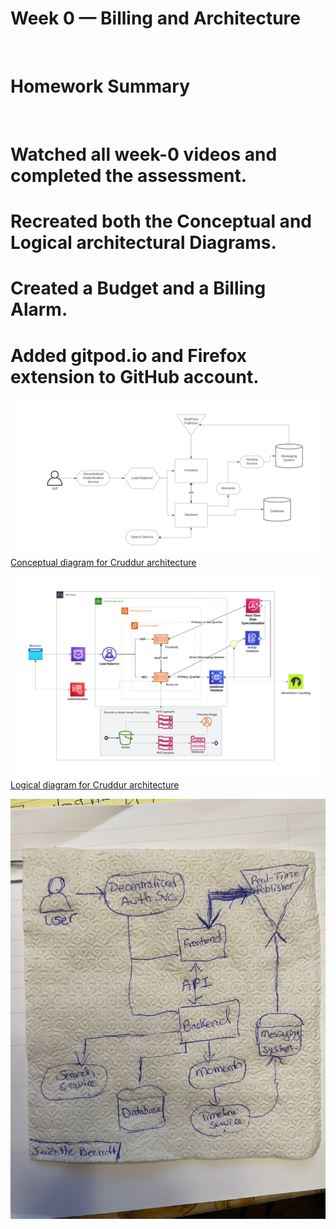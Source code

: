# Week 0 — Billing and Architecture
&nbsp;

&NewLine;
&NewLine;


# Homework Summary
&nbsp;

# Watched all week-0 videos and completed the assessment.
# Recreated both the Conceptual and Logical architectural Diagrams.
# Created a Budget and a Billing Alarm.
# Added gitpod.io and Firefox extension to GitHub account.






![Cruddur Conceptual Diagram](https://github.com/SBecraft/aws-bootcamp-cruddur-2023/blob/main/_docs/assets/Cruddur%20Conceptual%20Diagram.png)
[Conceptual diagram for Cruddur architecture](https://lucid.app/lucidchart/1178e5b4-9c42-472d-aa73-79275784f24a/edit?viewport_loc=-857%2C3%2C3061%2C1573%2C0_0&invitationId=inv_9c09d566-cd67-41af-a5c3-2c21652d9526)
&nbsp;

&NewLine;
&NewLine;
![Cruddur Logical Diagram](https://github.com/SBecraft/aws-bootcamp-cruddur-2023/blob/main/_docs/assets/Logical%20Cruddur%20Diagram.png)
[Logical diagram for Cruddur architecture](https://lucid.app/lucidchart/57bebfea-4b09-4a46-8b30-bc077baa98f1/edit?viewport_loc=143%2C-85%2C3061%2C1573%2C0_0&invitationId=inv_ce98a7c1-19bd-41c3-992f-e93a96736a0d)



![Napkin Cruddur Diagram](https://github.com/SBecraft/aws-bootcamp-cruddur-2023/blob/main/_docs/assets/Napkin-Crudder%20Conceptual%20Architecture.jpg)

&NewLine;
&NewLine;


